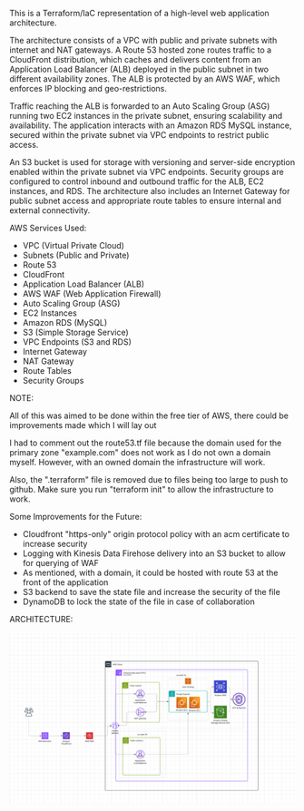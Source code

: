 This is a Terraform/IaC representation of a high-level web application architecture.

The architecture consists of a VPC with public and private subnets with internet and NAT gateways. A Route 53 hosted zone routes traffic to a CloudFront distribution, which caches and delivers content from an Application Load Balancer (ALB) deployed in the public subnet in two different availability zones. The ALB is protected by an AWS WAF, which enforces IP blocking and geo-restrictions.

Traffic reaching the ALB is forwarded to an Auto Scaling Group (ASG) running two EC2 instances in the private subnet, ensuring scalability and availability. The application interacts with an Amazon RDS MySQL instance, secured within the private subnet via VPC endpoints to restrict public access.

An S3 bucket is used for storage with versioning and server-side encryption enabled within the private subnet via VPC endpoints. Security groups are configured to control inbound and outbound traffic for the ALB, EC2 instances, and RDS. The architecture also includes an Internet Gateway for public subnet access and appropriate route tables to ensure internal and external connectivity. 


AWS Services Used:

- VPC (Virtual Private Cloud)
- Subnets (Public and Private)
- Route 53
- CloudFront
- Application Load Balancer (ALB)
- AWS WAF (Web Application Firewall)
- Auto Scaling Group (ASG)
- EC2 Instances
- Amazon RDS (MySQL)
- S3 (Simple Storage Service)
- VPC Endpoints (S3 and RDS)
- Internet Gateway
- NAT Gateway
- Route Tables
- Security Groups

NOTE: 

All of this was aimed to be done within the free tier of AWS, there could be improvements made which I will lay out

I had to comment out the route53.tf file because the domain used for the primary zone "example.com" does not work as I do not own a domain myself. However, with an owned domain the infrastructure will work. 

Also, the ".terraform" file is removed due to files being too large to push to github. Make sure you run "terraform init" to allow the infrastructure to work. 

Some Improvements for the Future: 

 - Cloudfront "https-only" origin protocol policy with an acm certificate to increase security
 - Logging with Kinesis Data Firehose delivery into an S3 bucket to allow for querying of WAF 
 - As mentioned, with a domain, it could be hosted with route 53 at the front of the application
 - S3 backend to save the state file and increase the security of the file 
 - DynamoDB to lock the state of the file in case of collaboration

ARCHITECTURE: 

![Web App Architecture](High-LevelWebArchitecture.png)








